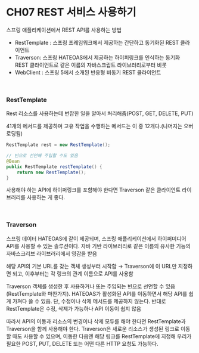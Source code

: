# CH07 REST 서비스 사용하기

스프링 애플리케이션에서 REST API를 사용하는 방법

- RestTemplate : 스프링 프레임워크에서 제공하는 간단하고 동기화된 REST 클라이언트
- Traverson: 스프링 HATEOAS에서 제공하는 하이퍼링크를 인식하는 동기화 REST 클라이언트로 같은 이름의 자바스크립트 라이브러리로부터 비롯
- WebClient : 스프링 5에서 소개된 반응형 비동기 REST 클라이언트
<br/>

### RestTemplate

Rest 리소스를 사용하는데 번잡한 일을 알아서 처리해줌(POST, GET, DELETE, PUT)

41개의 메서드를 제공하며 고유 작업을 수행하는 메서드는 이 중 12개다.(나머지는 오버로딩됨)

```java
RestTemplate rest = new RestTemplate();

// 빈으로 선언해 주입할 수도 있음
@Bean
public RestTemplate restTemplate() {
	return new RestTemplate();
}
```

사용해야 하는 API에 하이퍼링크를 포함해야 한다면 Traverson 같은 클라이언트 라이브러리를 사용하는 게 좋다.

<br/>

### Traverson

스프링 데이터 HATEOAS에 같이 제공되며, 스프링 애플리케이션에서 하이퍼미디어 API를 사용할 수 있는 솔루션이다. 자바 기반 라이브러리로 같은 이름의 유사한 기능의 자바스크리브 라이브러리에서 영감을 받음

해당 API의 기본 URL를 갖는 객체 생성부터 시작함 → Traverson에 이 URL만 지정하면 되고, 이후부터는 각 링크의 관계 이름으로 API를 사용함

Traverson 객체를 생성한 후 사용하거나 또는 주입되는 빈으로 선언할 수 있음(RestTemplate와 마찬가지). HATEOAS가 활성화된 API를 이동하면서 해당 API를 쉽게 가져다 쓸 수 있음. 단, 수정이나 삭제 메서드를 제공하지 않는다. 반대로 RestTemplate은 수정, 삭제가 가능하나 API 이동이 쉽지 않음

따라서 API의 이동과 리소스의 변경이나 삭제 모두를 해야 한다면 RestTemplate과 Traverson을 함께 사용해야 한다. Traverson은 새로운 리소스가 생성된 링크로 이동할 때도 사용할 수 있으며, 이동한 다음엔 해당 링크를 RestTemplate에 지정해 우리가 필요한 POST, PUT, DELETE 또는 어떤 다른 HTTP 요청도 가능하다.